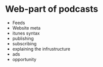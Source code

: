 # Web-part of podcasts

- Feeds
- Website meta
- itunes syntax
- publishing
- subscribing
- explaining the infrustructure
- ads
- opportunity
